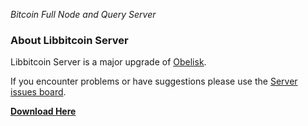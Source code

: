 *Bitcoin Full Node and Query Server*

### About Libbitcoin Server

Libbitcoin Server is a major upgrade of [Obelisk](https://wiki.unsystem.net/en/index.php/Obelisk).

If you encounter problems or have suggestions please use the [Server issues board](https://github.com/libbitcoin/libbitcoin-server/issues).

**[Download Here](https://github.com/libbitcoin/libbitcoin-server/wiki/Download)**